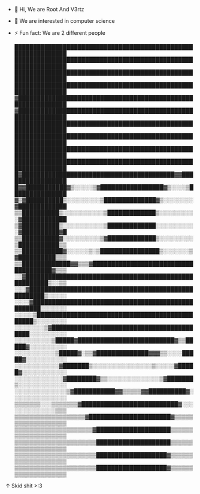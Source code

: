 - 👋 Hi, We are Root And V3rtz
- 👀 We are interested in computer science
- ⚡ Fun fact: We are 2 different people


    ██████████████████████████████████████████████████████████████
    ██████████████████████████████████████████████████████████████
    ██████████████████████████████████████████████████████████████
    ██████████████████████████████████████████████████████████████
    ▓█████████████████████████████████████████████████████████████
    ▓█████████████████████████████████████████████████████████████
    ██████████████████████████████████████████████████████████████
    ██████████████████████████████████████████████████████████████
    ██████████████████████████████████████████████████████████████
    ██████████████████████████████████████████████████████████████
    █▓█████████████████████████████████████████▓▓█████████████████
    █▓▓███████████▓▒░░░░░▒▓█████████████████▓▒░░░░▒███████████████
    ▓▒▓██████████▒░░░░░░░░░▒██████████████▓▒░░░░░░░░▓█████████████
    ▒▒██████████▒░░░░░░░░░░░▒█████████████▒░░░░░░░░░░▓████████████
    ▒▓██████████▒░░░░░░░░░░░▒█████████████░░░░░░░░░░░▓██████████▓█
    ▒▒██████████▓░░░░░░░░░░▒▓█████████████▒░░░░░░░░░▒███████████▒▒
    ▒▒███████████▓░░░░░░▒░▒████████████████▒░░░░░░░▒▓██████████▒▒▒
    ▒▒█████████████▓▓▒▒▒▓█████████████████████████████████████▓▒▒▒
    ░░▓██████████████████████████████████████████████████████▒░░▒▒
    ░░░▓████████████████████████████████████████████████████▒░░░░░
    ░░░░▓██████████████████████████████████████████████████░░░░░░░
    ░░░░░▒███████████████████████████████████████████████▒░░░░░░░░
    ░░░░░░░░▒▓██████████████████████████████████████████░░░░░░░░░░
    ░░░░░░░░░░▒█████▓██████████████████████████▓▒▒█████▓░░░░░░░░░░
    ░░░░░░░░░░░▒█████▓░▒▒▓██████████████▓▓▓▒▒░░░░█████▓░░░░░░░░░░░
    ░░░░░░░░░░░░▓███████▒░░░░░░░░░░░░░░░░▒░░░░░▓█████▓░░░░░░░░░░░░
    ░░░░░░░░░░░░░▓████████▓▒▒░░░░░░░░░░░░░░▒▓███████▒░░░░░░░░░░░░░
    ░░░░░░░░░░░░░░▒▓███████████▓▓▒▒▒▒▒▓▓██████████▓░░░░░░░░░░░░░░░
    ▒▒▒▒▒▒▒░░░▒▒▒▒▒▒▒▓██████████████████████████▓░░░░░░░░░░░░░░▒▒▒
    ▒▒▒▒▒▒▒▒▒▒▒▒▒▒▒▒▒▒▒▓██████████████████████▓▒▒▒▒▒▒▒▒▒▒▒▒▒▒▒▒▒▒▒
    ▒▒▒▒▒▒▒▒▒▒▒▒▒▒▒▒▒▒▒▒▒▓████████████████████▒▒▒▒▒▒▒▒▒▒▒▒▒▒▒▒▒▒▒▒
    ▒▒▒▒▒▒▒▒▒▒▒▒▒▒▒▒▒▒▒▒▒▒████████████████████▒▒▒▒▒▒▒▒▒▒▒▒▒▒▒▒▒▒▒▒
    ▒▒▒▒▒▒▒▒▒▒▒▒▒▒▒▒▒▒▒▒▒▒███████████████████▓▒▒▒▒▒▒▒▒▒▒▒▒▒▒▒▒▒▒▒▒
    ▒▒▒▒▒▒▒▒▒▒▒▒▒▒▒▒▒▒▒▒▒▒███████████████████▓▒▒▒▒▒▒▒▒▒▒▒▒▒▒▒▒▒▒▒▒

↑ Skid shit >:3 
